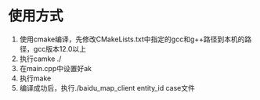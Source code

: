 # 使用方式
1. 使用cmake编译，先修改CMakeLists.txt中指定的gcc和g++路径到本机的路径，gcc版本12.0以上
2. 执行camke ./
3. 在main.cpp中设置好ak
4. 执行make
5. 编译成功后，执行./baidu_map_client entity_id case文件
